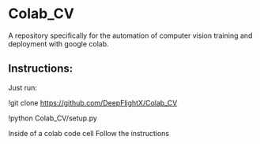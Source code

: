 # Colab_CV
A repository specifically for the automation of computer vision training and deployment with google colab.


## Instructions:
Just run:

!git clone https://github.com/DeepFlightX/Colab_CV

!python Colab_CV/setup.py

Inside of a colab code cell
Follow the instructions

